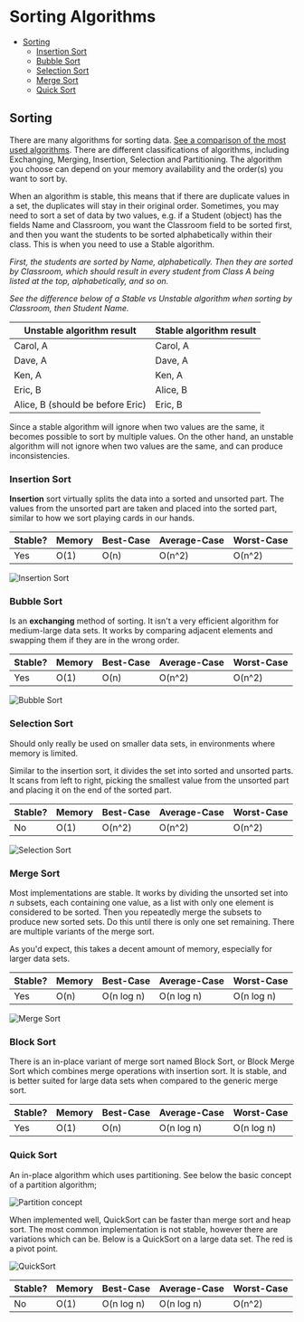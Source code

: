# Sorting Algorithms

- [Sorting](#sorting)
  - [Insertion Sort](#insertion-sort)
  - [Bubble Sort](#bubble-sort)
  - [Selection Sort](#selection-sort)
  - [Merge Sort](#merge-sort)
  - [Quick Sort](#quick-sort)

## Sorting<a name='sorting'></a>

There are many algorithms for sorting data. [See a comparison of the most used algorithms](https://en.wikipedia.org/wiki/Sorting_algorithm#Comparison_sorts).
There are different classifications of algorithms, including Exchanging, Merging, Insertion, Selection and Partitioning. The algorithm you choose can depend on your memory availability and the order(s) you want to sort by.

When an algorithm is stable, this means that if there are duplicate values in a set, the duplicates will stay in their original order. Sometimes, you may need to sort a set of data by two values, e.g. if a Student (object) has the fields Name and Classroom, you want the Classroom field to be sorted first, and then you want the students to be sorted alphabetically within their class. This is when you need to use a Stable algorithm.

_First, the students are sorted by Name, alphabetically. Then they are sorted by Classroom, which should result in every student from Class A being listed at the top, alphabetically, and so on._

_See the difference below of a Stable vs Unstable algorithm when sorting by Classroom, then Student Name._

| Unstable algorithm result        | Stable algorithm result |
| -------------------------------- | ----------------------- |
| Carol, A                         | Carol, A                |
| Dave, A                          | Dave, A                 |
| Ken, A                           | Ken, A                  |
| Eric, B                          | Alice, B                |
| Alice, B (should be before Eric) | Eric, B                 |

Since a stable algorithm will ignore when two values are the same, it becomes possible to sort by multiple values. On the other hand, an unstable algorithm will not ignore when two values are the same, and can produce inconsistencies.

### Insertion Sort<a name='insertion-sort'></a>

**Insertion** sort virtually splits the data into a sorted and unsorted part. The values from the unsorted part are taken and placed into the sorted part, similar to how we sort playing cards in our hands.

| Stable? | Memory | Best-Case | Average-Case | Worst-Case |
| ------- | ------ | --------- | ------------ | ---------- |
| Yes     | O(1)   | O(n)      | O(n^2)       | O(n^2)     |

![Insertion Sort](./img/insertion-sort.gif)

### Bubble Sort<a name='bubble-sort'></a>

Is an **exchanging** method of sorting. It isn't a very efficient algorithm for medium-large data sets. It works by comparing adjacent elements and swapping them if they are in the wrong order.

| Stable? | Memory | Best-Case | Average-Case | Worst-Case |
| ------- | ------ | --------- | ------------ | ---------- |
| Yes     | O(1)   | O(n)      | O(n^2)       | O(n^2)     |

![Bubble Sort](./img/bubble-sort.gif)

### Selection Sort<a name='selection-sort'></a>

Should only really be used on smaller data sets, in environments where memory is limited.

Similar to the insertion sort, it divides the set into sorted and unsorted parts. It scans from left to right, picking the smallest value from the unsorted part and placing it on the end of
the sorted part.

| Stable? | Memory | Best-Case | Average-Case | Worst-Case |
| ------- | ------ | --------- | ------------ | ---------- |
| No      | O(1)   | O(n^2)    | O(n^2)       | O(n^2)     |

![Selection Sort](./img/selection-sort.gif)

### Merge Sort<a name='merge-sort'></a>

Most implementations are stable. It works by dividing the unsorted set into _n_ subsets, each containing one value, as a list with only one element is considered to be sorted. Then you repeatedly merge the subsets to produce new sorted sets. Do this until there is only one set remaining. There are multiple variants of the merge sort.

As you'd expect, this takes a decent amount of memory, especially for larger data sets.

| Stable? | Memory | Best-Case  | Average-Case | Worst-Case |
| ------- | ------ | ---------- | ------------ | ---------- |
| Yes     | O(n)   | O(n log n) | O(n log n)   | O(n log n) |

![Merge Sort](./img/merge-sort.png)

### Block Sort<a name='block-sort'></a>

There is an in-place variant of merge sort named Block Sort, or Block Merge Sort which combines merge operations with insertion sort. It is stable, and is better suited for large data sets when compared to the generic merge sort.

| Stable? | Memory | Best-Case | Average-Case | Worst-Case |
| ------- | ------ | --------- | ------------ | ---------- |
| Yes     | O(1)   | O(n)      | O(n log n)   | O(n log n) |

### Quick Sort<a name='quick-sort'></a>

An in-place algorithm which uses partitioning. See below the basic concept of a partition algorithm;

![Partition concept](./img/partition.jpg)

When implemented well, QuickSort can be faster than merge sort and heap sort. The most common implementation is not stable, however there are variations which can be. Below is a QuickSort on a large data set. The red is a pivot point.

![QuickSort](./img/quicksort.gif)

| Stable? | Memory | Best-Case  | Average-Case | Worst-Case |
| ------- | ------ | ---------- | ------------ | ---------- |
| No      | O(1)   | O(n log n) | O(n log n)   | O(n^2)     |
